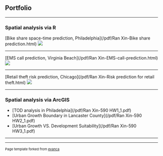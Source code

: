 ## Portfolio

---

### Spatial analysis via R 

[Bike share space-time prediction, Philadelphia](/pdf/Ran Xin-Bike share prediction.html)
<img src="images/dummy_thumbnail.jpg?raw=true"/>

---
[EMS call prediction, Virginia Beach](/pdf/Ran Xin-EMS-call-prediction.html)
<img src="images/dummy_thumbnail.jpg?raw=true"/>

---
[Retail theft risk prediction, Chicago](/pdf/Ran Xin-Risk prediction for retail theft.html)
<img src="images/dummy_thumbnail.jpg?raw=true"/>

---

### Spatial analysis via ArcGIS

- [TOD analysis in Philadelphia](/pdf/Ran Xin-590 HW1_1.pdf)
- [Urban Growth Boundary in Lancaster County](/pdf/Ran Xin-590 HW2_1.pdf)
- [Urban Growth VS. Development Suitability](/pdf/Ran Xin-590 HW3_1.pdf)

---




---
<p style="font-size:11px">Page template forked from <a href="https://github.com/evanca/quick-portfolio">evanca</a></p>
<!-- Remove above link if you don't want to attibute -->

